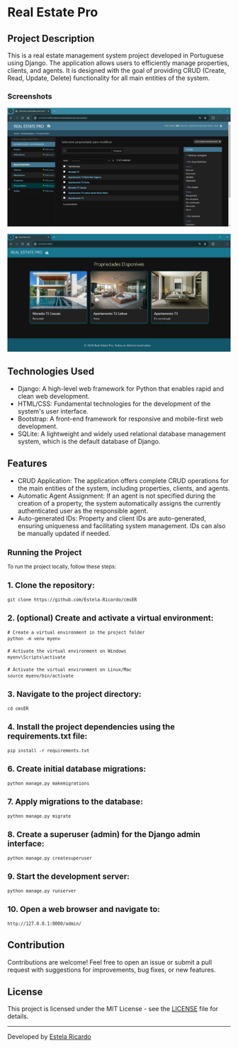 # Real Estate Pro

## Project Description
This is a real estate management system project developed in Portuguese using Django. The application allows users to efficiently manage properties, clients, and agents. It is designed with the goal of providing CRUD (Create, Read, Update, Delete) functionality for all main entities of the system.

### Screenshots
![CRUD functionality in action: Easily create, read, update, and delete properties, clients and client actions with Real Estate Pro.](screenshots/crud.png)

![Real Estate Pro Webpage: Explore available properties with ease.](screenshots/webpage.png)

## Technologies Used
 - Django: A high-level web framework for Python that enables rapid and clean web development.
 - HTML/CSS: Fundamental technologies for the development of the system's user interface.
 - Bootstrap: A front-end framework for responsive and mobile-first web development.
 - SQLite: A lightweight and widely used relational database management system, which is the default database of Django.

## Features
 - CRUD Application: The application offers complete CRUD operations for the main entities of the system, including properties, clients, and agents.
 - Automatic Agent Assignment: If an agent is not specified during the creation of a property, the system automatically assigns the currently authenticated user as the responsible agent.
 - Auto-generated IDs: Property and client IDs are auto-generated, ensuring uniqueness and facilitating system management. IDs can also be manually updated if needed.

<small>

## Running the Project
To run the project locally, follow these steps:


## 1. Clone the repository:
   
    git clone https://github.com/Estela-Ricardo/cmsER
    

## 2.  (optional) Create and activate a virtual environment:
   
    # Create a virtual environment in the project folder
    python -m venv myenv

    # Activate the virtual environment on Windows
    myenv\Scripts\activate

    # Activate the virtual environment on Linux/Mac
    source myenv/bin/activate
    

## 3. Navigate to the project directory:

    cd cmsER
    

## 4. Install the project dependencies using the requirements.txt file:
   
    pip install -r requirements.txt
    

## 6. Create initial database migrations:    
   
    python manage.py makemigrations
    

## 7. Apply migrations to the database:
   
    python manage.py migrate
    

## 8. Create a superuser (admin) for the Django admin interface:
  
    python manage.py createsuperuser
    

## 9. Start the development server:
   
    python manage.py runserver
    

## 10. Open a web browser and navigate to: 

    http://127.0.0.1:8000/admin/

</small>   

## Contribution

Contributions are welcome! Feel free to open an issue or submit a pull request with suggestions for improvements, bug fixes, or new features.

## License

This project is licensed under the MIT License - see the [LICENSE](https://opensource.org/licenses/MIT) file for details.

---
Developed by [Estela Ricardo](https://github.com/Estela-Ricardo)
